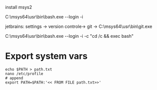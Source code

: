 install msys2


C:\msys64\usr\bin\bash.exe --login -i


jetbrains: settings -> version controle-> git -> C:\msys64\usr\bin\git.exe


C:\msys64\usr\bin\bash.exe --login -i -c "cd /c && exec bash"


# Export system vars
```
echo $PATH > path.txt
nano /etc/profile
# append
export PATH=$PATH:'<< FROM FILE path.txt>>'
```
